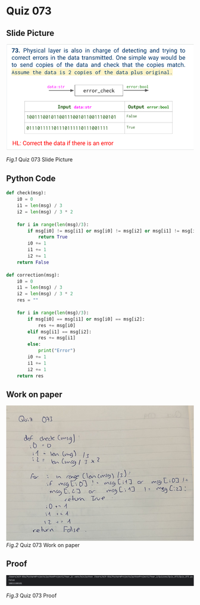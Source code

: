 # Quiz 073


## Slide Picture

![Screen Shot 2024-09-10 at 23.12.31.png](Screen%20Shot%202024-09-10%20at%2023.12.31.png)


*Fig.1* Quiz 073 Slide Picture


## Python Code

```python
def check(msg):
    i0 = 0
    i1 = len(msg) / 3
    i2 = len(msg) / 3 * 2

    for i in range(len(msg)/3):
        if msg[i0] != msg[i1] or msg[i0] != msg[i2] or msg[i1] != msg[i2]:
            return True
        i0 += 1
        i1 += 1
        i2 += 1
    return False

def correction(msg):
    i0 = 0
    i1 = len(msg) / 3
    i2 = len(msg) / 3 * 2
    res = ""

    for i in range(len(msg)/3):
        if msg[i0] == msg[i1] or msg[i0] == msg[i2]:
            res += msg[i0]
        elif msg[i1] == msg[i2]:
            res += msg[i1]
        else:
            print("Error")
        i0 += 1
        i1 += 1
        i2 += 1
    return res
```    
    

## Work on paper

![WhatsApp Image 2024-09-11 at 23.44.19.jpeg](WhatsApp%20Image%202024-09-11%20at%2023.44.19.jpeg)
*Fig.2* Quiz 073 Work on paper


## Proof


![Screen Shot 2024-09-10 at 23.22.42.png](Screen%20Shot%202024-09-10%20at%2023.22.42.png)


*Fig.3* Quiz 073 Proof

